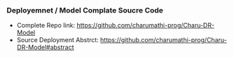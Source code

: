 ### Deployemnet / Model Complate Soucre Code
- Complete Repo link: https://github.com/charumathi-prog/Charu-DR-Model
- Source Deployment Abstrct: https://github.com/charumathi-prog/Charu-DR-Model#abstract

